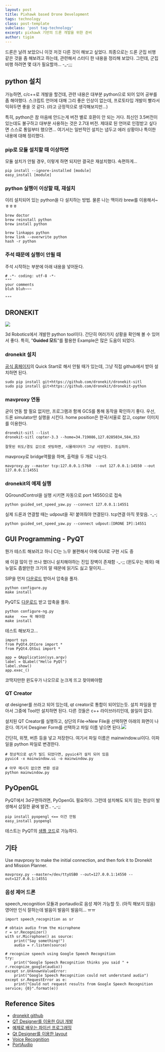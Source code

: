 ```yaml
--- 
layout: post  
title: Pixhawk based Drone Development  
tags: technology  
class: post-template
subclass: 'post tag-technology'  
excerpt: pixhawk 기반의 드론 개발을 위한 준비    
author: tigim
---  
```


드론은 날려 보았으니 이것 저것 다른 것이 해보고 싶었다. 최종으로는 드론 군집 비행 같은 것을 좀 해보려고 하는데, 관련해서 스터디 한 내용을 정리해 보았다. 그런데, 군집 비행 하려면 몇 대가 필요할까... -_-;;;    

## python 설치 

가능하면, c/c++로 개발을 할건데, 관련 내용은 대부분 python으로 되어 있어 공부를 좀 해야했다. 스크립트 언어에 대해 그리 좋은 인상이 없는데, 프로토타입 개발이 빨라서 익혀두면 좋을 것 같다. (라고 긍정적으로 생각해보지만...)  

특히, python은 참 마음에 안드는게 버전 별로 호환이 안 되는 거다. 최신인 3.5버전이 있는데도 불구하고  대부분 사용하는 것은 2.7대 버전. 제대로 된 언어로 인정받고 싶다면 스스로 통일부터 했으면... 여기서는 일반적인 설치는 냅두고 에러 상황이나 특이한 내용에 대해 정리했다.  

### pip로 모듈 설치할 때 이상하면

모듈 설치가 안될 경우, 이렇게 하면 되지만 결국은 재설치했다. 속편하게... 
  
	pip install --ignore-installed [module]  
	easy_install [module]  

### python 실행이 이상할 때, 재설치

이리 설치되어 있는 python을 다 설치하는 방법. 물론 나는 맥이라 brew를 이용해서~ ㅎㅎㅎ 
  
	brew doctor   
	brew reinstall python
	brew install python
  
	brew linkapps python
	brew link --overwrite python
	hash -r python

### 주석 때문에 실행이 안될 때  

주석 시작하는 부분에 아래 내용을 넣어둔다. 
  
	# -*- coding: utf-8 -*-
	"""
	your comments
	bluh bluh~~~
	
	"""

## DRONEKIT  
![](https://cloud.githubusercontent.com/assets/5368500/10805537/90dd4b14-7e22-11e5-9592-5925348a7df9.png)  

3d Robotics에서 개발한 python tool이다. 간단히 여러가지 상황을 확인해 볼 수 있어서 좋다. 특히, "**Guided 모드**"를 활용한 Example은 많은 도움이 되었다.   


### dronekit 설치 

[공식 홈페이지](http://python.dronekit.io/guide/quick_start.html)의 Quick Start로 해서 안될 때가 있는데, 그냥 직접 github에서 받아 설치하면 된다. 
  
	sudo pip install git+https://github.com/dronekit/dronekit-sitl  
	sudo pip install git+https://github.com/dronekit/dronekit-python

### mavproxy 연동  

굳이 연동 할 필요 없지만, 프로그램과 함께 GCS를 통해 동작을 확인하기 좋다. 
우선, 드론 simulator만 실행을 시킨다. home position은 한국/서울로 잡고, copter 이미지를 이용한다. 

	dronekit-sitl --list
	dronekit-sitl copter-3.3 --home=34.719086,127.0285034,584,353


```
잘못된 위도/경도 값으로 셋팅하면, 시뮬레이터가 그냥 사망한다. 조심하자. 
```

mavproxy로 bridge역활을 하며, 출력을 두 개로 나눈다. 

	mavproxy.py --master tcp:127.0.0.1:5760  --out 127.0.0.1:14550 --out 127.0.0.1:14551

### dronekit의 예제 실행  

QGroundControl을 실행 시키면 자동으로 port 14550으로 접속  
  
	python guided_set_speed_yaw.py --connect 127.0.0.1:14551  
	
	
실제 드론과 연결할 때는 udpout을 꼭! 붙여줘야 연결된다. tcp연결 아직 못찾음. -_-;  

	python guided_set_speed_yaw.py --connect udpout:[DRONE IP]:14551  


## GUI Programming - PyQT  

뭔가 테스트 해보려고 하니 CI는 느무 불편해서 아예 GUI로 구현 시도 중

왜 이걸 많이 안 쓰나 했더니 설치해야하는 진입 장벽이 존재함 -_-;; (윈도우는 제외) 매뉴얼도 좁쌀만한 크기의 말 때문에 읽기도 싫고 말이지...    

SIP을 먼저 [다운로드](https://riverbankcomputing.com/software/sip/download) 받아서 압축을 풀자. 

	python configure.py  
	make install   

PyQT도 [다운로드](https://www.riverbankcomputing.com/software/pyqt/download) 받고 압축을 풀자. 

	python configure-ng.py  
	make   <== 꼭 해야함 
	make install   
	
테스트 해보자고... 

	import sys
	from PyQt4.QtCore import *	
	from PyQt4.QtGui import *

	app = QApplication(sys.argv)
	label = QLabel("Hello PyQt")
	label.show()
	app.exec_()

코딱지만한 윈도우가 나오므로 눈크게 뜨고 찾아봐야함  

### QT Creator  

qt designer를 쓰라고 되어 있는데, qt creator로 통합이 되어있는듯. 설치 파일을 받아서 그중에 Tool만 설치하면 된다. 다른 것들은 c++ 라이브러리인데, 쓸일이 없다. 

설치된 QT Creator를 실행하고, 상단의 File->New File을 선택하면 아래의 화면이 나온다. 여기서 Desginer Form를 선택하고 파일 이름 넣으면 된다.![](https://camo.githubusercontent.com/0b8403f1947132294d3c440d5c29a3c42c383bdf/68747470733a2f2f646c2e64726f70626f7875736572636f6e74656e742e636f6d2f752f35303236323231392f496e74726f2d746f2d51742d55492d66696c65732f6265666f72652d73746570312d7573696e672d717463726561746f722e706e67)  
 
간단히, 위젯, 버튼 등을 넣고 저장한다. 여기서 파일 이름은 mainwindow.ui이다. 이파일을 python 파일로 변경한다.    
	
	# 정상적으로 qt가 빌드 되었다면, pyuic4가 설치 되어 있음
	pyuic4 -x mainwindow.ui -o mainwindow.py 
	 
	# 아무 메시지 없으면 변환 성공 
	python mainwindow.py
	

## PyOpenGL  

PyQT에서 3d구현하려면, PyOpenGL 필요하다. 그런데 설치해도 되지 않는 현상이 발생해서 삽질한 끝에 발견.. -_-;;  
  
	pip install pyopengl <== 이건 안됨 
	easy_install pyopengl  
  
테스트는 PyQT의 [샘플 코드](https://github.com/Werkov/PyQt4/blob/master/examples/opengl/hellogl.py)로 가능하다.  
  
## 기타  
  
Use mavproxy to make the initial connection, and then fork it to Dronekit and Mission Planner.
  
	mavproxy.py --master=/dev/ttyUSB0 --out=127.0.0.1:14550 --out=127.0.0.1:14551

### 음성 제어 드론  

speech_recognition 모듈과 portaudio로 음성 제어 가능할 듯. (아직 해보지 않음) 
영어만 인식 잘하는데 발음이 발음이 발음이... ㅠㅠ  

	import speech_recognition as sr
	
	# obtain audio from the microphone
	r = sr.Recognizer()
	with sr.Microphone() as source:
		print("Say something!")
		audio = r.listen(source)
		
	# recognize speech using Google Speech Recognition
	try:
		print("Google Speech Recognition thinks you said " + r.recognize_google(audio))
	except sr.UnknownValueError:
		print("Google Speech Recognition could not understand audio")
	except sr.RequestError as e:
		print("Could not request results from Google Speech Recognition service; {0}".format(e))

  
## Reference Sites

- [dronekit github](https://github.com/dronekit/dronekit-python)
- [QT Designer를 이용한 GUI 개발](http://scripting.tistory.com/790)
- [예제로 배우는 파이선 프로그래밍](http://pythonstudy.xyz/)
- [Qt Designer를 이용한 layout](https://wikidocs.net/2598)
- [Voice Recognition](https://github.com/Uberi/speech_recognition/blob/master/examples/microphone_recognition.py)
- [PortAudio](http://portaudio.com/docs/v19-doxydocs/compile_mac_coreaudio.html)
